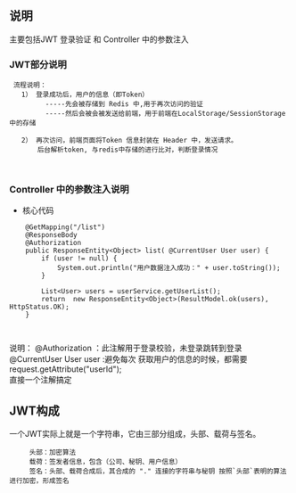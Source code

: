 ## 说明

主要包括JWT 登录验证  和 Controller 中的参数注入 

### JWT部分说明
```
 流程说明：
   1） 登录成功后，用户的信息（即Token）
         -----先会被存储到 Redis 中,用于再次访问的验证
         -----然后会被会被发送给前端，用于前端在LocalStorage/SessionStorage 中的存储
         
   2） 再次访问，前端页面将Token 信息封装在 Header 中，发送请求。
       后台解析token, 与redis中存储的进行比对，判断登录情况
    
       
```
### Controller 中的参数注入说明

- 核心代码
``` 
    @GetMapping("/list")
    @ResponseBody
    @Authorization
    public ResponseEntity<Object> list( @CurrentUser User user) {
        if (user != null) {
            System.out.println("用户数据注入成功：" + user.toString());
        }

        List<User> users = userService.getUserList();
        return  new ResponseEntity<Object>(ResultModel.ok(users), HttpStatus.OK);
    }
    
 
```
说明： @Authorization ：此注解用于登录校验，未登录跳转到登录<br/>
       @CurrentUser User user :避免每次 获取用户的信息的时候，都需要request.getAttribute("userId");<br/>
                               直接一个注解搞定



## JWT构成

 一个JWT实际上就是一个字符串，它由三部分组成，头部、载荷与签名。
 
```
     头部：加密算法
     载荷：签发者信息，包含（公司、秘钥、用户信息）
     签名：头部、载荷合成后，其合成的 "." 连接的字符串与秘钥 按照`头部`表明的算法进行加密，形成签名
```












